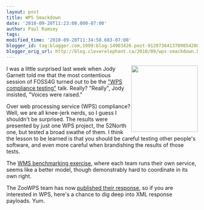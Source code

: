 ```yaml
---
layout: post
title: WPS Smackdown
date: '2010-09-20T11:23:00.000-07:00'
author: Paul Ramsey
tags: 
modified_time: '2010-09-20T11:34:58.683-07:00'
blogger_id: tag:blogger.com,1999:blog-14903426.post-9120730413709854208
blogger_orig_url: http://blog.cleverelephant.ca/2010/09/wps-smackdown.html
---
```


<img src="http://www.prettytough.com/wp-content/uploads/2008/09/wps_logo.jpg" style="width:175px;float:right;"/>I was a little surprised last week when Jody Garnett told me that the most contentious session of FOSS4G turned out to be the ["WPS compliance testing"](http://2010.foss4g.org/presentations_show.php?id=3604) talk. Really? "Really", Jody insisted, "Voices were raised."

Over web processing service (WPS) compliance? Well, we are all knee-jerk nerds, so I guess I shouldn't be surprised. The results were presented by just one WPS project, the 52North one, but tested a broad swathe of them. I think the lesson to be learned is that you should be careful testing other people's software, and even more careful when brandishing the results of those tests.

The [WMS benchmarking exercise](http://wiki.osgeo.org/wiki/Benchmarking_2010), where each team runs their own service, seems like a better model, though demonstrably hard to coordinate in its own right.

The ZooWPS team has now [published their response](http://lists.osgeo.org/pipermail/discuss/2010-September/007974.html), so if you are interested in WPS, here's a chance to dig deep into XML response payloads. Yum.

